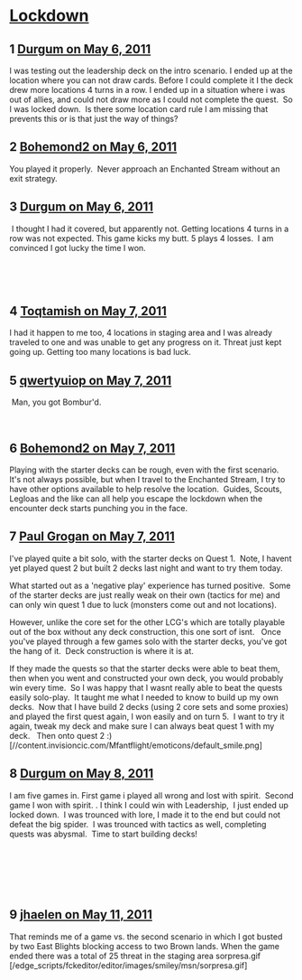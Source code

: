 # [Lockdown](https://community.fantasyflightgames.com/topic/46410-lockdown/)

## 1 [Durgum on May 6, 2011](https://community.fantasyflightgames.com/topic/46410-lockdown/?do=findComment&comment=464769)

I was testing out the leadership deck on the intro scenario. I ended up at the location where you can not draw cards. Before I could complete it I the deck drew more locations 4 turns in a row. I ended up in a situation where i was out of allies, and could not draw more as I could not complete the quest.  So I was locked down.  Is there some location card rule I am missing that prevents this or is that just the way of things?

## 2 [Bohemond2 on May 6, 2011](https://community.fantasyflightgames.com/topic/46410-lockdown/?do=findComment&comment=464775)

You played it properly.  Never approach an Enchanted Stream without an exit strategy. 

## 3 [Durgum on May 6, 2011](https://community.fantasyflightgames.com/topic/46410-lockdown/?do=findComment&comment=464784)

 I thought I had it covered, but apparently not. Getting locations 4 turns in a row was not expected. This game kicks my butt. 5 plays 4 losses.  I am convinced I got lucky the time I won.   

 

 

## 4 [Toqtamish on May 7, 2011](https://community.fantasyflightgames.com/topic/46410-lockdown/?do=findComment&comment=464786)

I had it happen to me too, 4 locations in staging area and I was already traveled to one and was unable to get any progress on it. Threat just kept going up. Getting too many locations is bad luck.

## 5 [qwertyuiop on May 7, 2011](https://community.fantasyflightgames.com/topic/46410-lockdown/?do=findComment&comment=464787)

 Man, you got Bombur'd.

 

## 6 [Bohemond2 on May 7, 2011](https://community.fantasyflightgames.com/topic/46410-lockdown/?do=findComment&comment=464788)

Playing with the starter decks can be rough, even with the first scenario.  It's not always possible, but when I travel to the Enchanted Stream, I try to have other options available to help resolve the location.  Guides, Scouts, Legloas and the like can all help you escape the lockdown when the encounter deck starts punching you in the face. 

## 7 [Paul Grogan on May 7, 2011](https://community.fantasyflightgames.com/topic/46410-lockdown/?do=findComment&comment=464803)

I've played quite a bit solo, with the starter decks on Quest 1.  Note, I havent yet played quest 2 but built 2 decks last night and want to try them today.

What started out as a 'negative play' experience has turned positive.  Some of the starter decks are just really weak on their own (tactics for me) and can only win quest 1 due to luck (monsters come out and not locations).

However, unlike the core set for the other LCG's which are totally playable out of the box without any deck construction, this one sort of isnt.   Once you've played through a few games solo with the starter decks, you've got the hang of it.  Deck construction is where it is at.

If they made the quests so that the starter decks were able to beat them, then when you went and constructed your own deck, you would probably win every time.  So I was happy that I wasnt really able to beat the quests easily solo-play.  It taught me what I needed to know to build up my own decks.  Now that I have build 2 decks (using 2 core sets and some proxies) and played the first quest again, I won easily and on turn 5.  I want to try it again, tweak my deck and make sure I can always beat quest 1 with my deck.   Then onto quest 2 :) [//content.invisioncic.com/Mfantflight/emoticons/default_smile.png]

## 8 [Durgum on May 8, 2011](https://community.fantasyflightgames.com/topic/46410-lockdown/?do=findComment&comment=465135)

I am five games in. First game i played all wrong and lost with spirit.  Second game I won with spirit. . I think I could win with Leadership,  I just ended up locked down.  I was trounced with lore, I made it to the end but could not defeat the big spider.  I was trounced with tactics as well, completing quests was abysmal.  Time to start building decks!

 

 

 

## 9 [jhaelen on May 11, 2011](https://community.fantasyflightgames.com/topic/46410-lockdown/?do=findComment&comment=466991)

That reminds me of a game vs. the second scenario in which I got busted by two East Blights blocking access to two Brown lands. When the game ended there was a total of 25 threat in the staging area sorpresa.gif [/edge_scripts/fckeditor/editor/images/smiley/msn/sorpresa.gif]

